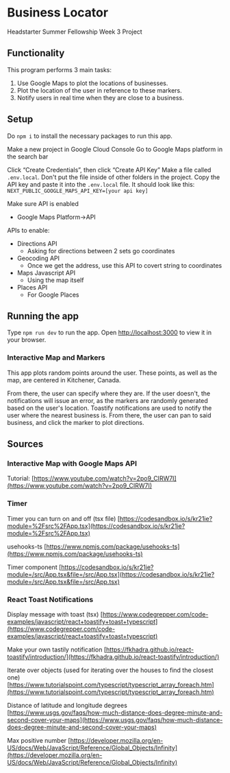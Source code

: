 # Business Locator
Headstarter Summer Fellowship Week 3 Project

## Functionality
This program performs 3 main tasks:
1.  Use Google Maps to plot the locations of businesses.
2.  Plot the location of the user in reference to these markers.
3.  Notify users in real time when they are close to a business.

## Setup
Do `npm i` to install the necessary packages to run this app.

Make a new project in Google Cloud Console
Go to Google Maps platform in the search bar

Click “Create Credentials”, then click “Create API Key”
Make a file called `.env.local`. Don't put the file inside of other folders in the project.
Copy the API key and paste it into the `.env.local` file. It should look like this:
`NEXT_PUBLIC_GOOGLE_MAPS_API_KEY=[your api key]`

Make sure API is enabled
- Google Maps Platform->API

APIs to enable:
-   Directions API
	-   Asking for directions between 2 sets go coordinates
-   Geocoding API
	-   Once we get the address, use this API to covert string to coordinates
-   Maps Javascript API
	-   Using the map itself
-   Places API
	-   For Google Places

## Running the app
Type `npm run dev` to run the app. Open [http://localhost:3000](http://localhost:3000) to view it in your browser.

### Interactive Map and Markers
This app plots random points around the user. These points, as well as the map, are centered in Kitchener, Canada.

From there, the user can specify where they are. If the user doesn't, the notifications will issue an error, as the markers are randomly generated based on the user's location. Toastify notifications are used to notify the user where the nearest business is. From there, the user can pan to said business, and click the marker to plot directions.

## Sources
### Interactive Map with Google Maps API
Tutorial: [https://www.youtube.com/watch?v=2po9_CIRW7I](https://www.youtube.com/watch?v=2po9_CIRW7I)

### Timer
Timer you can turn on and off (tsx file)
[https://codesandbox.io/s/kr21ie?module=%2Fsrc%2FApp.tsx](https://codesandbox.io/s/kr21ie?module=%2Fsrc%2FApp.tsx)

usehooks-ts
[https://www.npmjs.com/package/usehooks-ts](https://www.npmjs.com/package/usehooks-ts)

Timer component
[https://codesandbox.io/s/kr21ie?module=/src/App.tsx&file=/src/App.tsx](https://codesandbox.io/s/kr21ie?module=/src/App.tsx&file=/src/App.tsx)

### React Toast Notifications
Display message with toast (tsx)
[https://www.codegrepper.com/code-examples/javascript/react+toastify+toast+typescript](https://www.codegrepper.com/code-examples/javascript/react+toastify+toast+typescript)

Make your own tastily notification
[https://fkhadra.github.io/react-toastify/introduction/](https://fkhadra.github.io/react-toastify/introduction/)

Iterate over objects (used for iterating over the houses to find the closest one)
[https://www.tutorialspoint.com/typescript/typescript_array_foreach.htm](https://www.tutorialspoint.com/typescript/typescript_array_foreach.htm)

Distance of latitude and longitude degrees
[https://www.usgs.gov/faqs/how-much-distance-does-degree-minute-and-second-cover-your-maps](https://www.usgs.gov/faqs/how-much-distance-does-degree-minute-and-second-cover-your-maps)

Max positive number
[https://developer.mozilla.org/en-US/docs/Web/JavaScript/Reference/Global_Objects/Infinity](https://developer.mozilla.org/en-US/docs/Web/JavaScript/Reference/Global_Objects/Infinity)